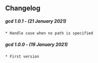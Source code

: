 ## Changelog
 
##### gcd 1.0.1 - (21 January 2021)

    * Handle case when no path is specified


##### gcd 1.0.0 - (19 January 2021)

    * First version
